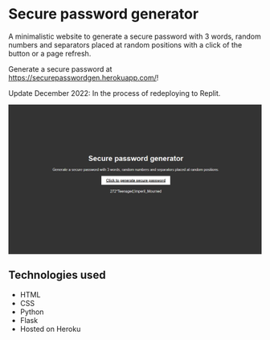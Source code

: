 # Secure password generator 

A minimalistic website to generate a secure password with 3 words, random numbers and separators placed at random positions with a click of the button or a page refresh.

Generate a secure password at https://securepasswordgen.herokuapp.com/!

Update December 2022: In the process of redeploying to Replit.

<img src="/readme/Screenshot.png" align="center">

## Technologies used
- HTML
- CSS
- Python
- Flask
- Hosted on Heroku
